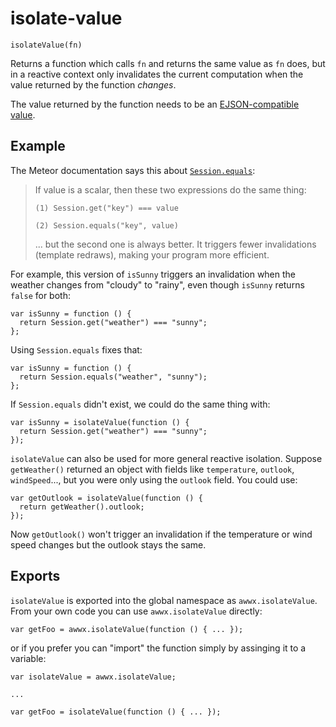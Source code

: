 # isolate-value

```
isolateValue(fn)
```

Returns a function which calls `fn` and returns the same value as `fn`
does, but in a reactive context only invalidates the current
computation when the value returned by the function *changes*.

The value returned by the function needs to be an [EJSON-compatible
value](http://docs.meteor.com/#ejson).


## Example

The Meteor documentation says this about
[`Session.equals`](http://docs.meteor.com/#session_equals):

> If value is a scalar, then these two expressions do the same thing:
>
> `(1) Session.get("key") === value`
>
> `(2) Session.equals("key", value)`
>
> ... but the second one is always better. It triggers fewer
> invalidations (template redraws), making your program more
> efficient.


For example, this version of `isSunny` triggers an invalidation when
the weather changes from "cloudy" to "rainy", even though `isSunny`
returns `false` for both:

```
var isSunny = function () {
  return Session.get("weather") === "sunny";
};
```


Using `Session.equals` fixes that:

```
var isSunny = function () {
  return Session.equals("weather", "sunny");
};

```


If `Session.equals` didn't exist, we could do the same thing with:

```
var isSunny = isolateValue(function () {
  return Session.get("weather") === "sunny";
});
```


`isolateValue` can also be used for more general reactive isolation.
Suppose `getWeather()` returned an object with fields like
`temperature`, `outlook`, `windSpeed`..., but you were only using the
`outlook` field.  You could use:

```
var getOutlook = isolateValue(function () {
  return getWeather().outlook;
});
```

Now `getOutlook()` won't trigger an invalidation if the temperature or
wind speed changes but the outlook stays the same.


## Exports

`isolateValue` is exported into the global namespace as
`awwx.isolateValue`.  From your own code you can use
`awwx.isolateValue` directly:

```
var getFoo = awwx.isolateValue(function () { ... });
```

or if you prefer you can "import" the function simply by assinging it
to a variable:

```
var isolateValue = awwx.isolateValue;

...

var getFoo = isolateValue(function () { ... });
```
